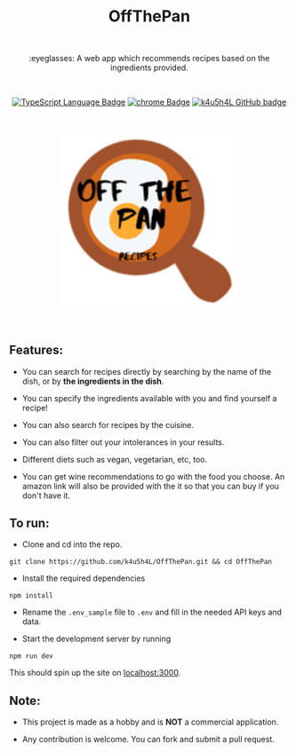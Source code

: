<h1 align="center">OffThePan</h1></br>

<p align="center">
:eyeglasses: A web app which recommends recipes based on the ingredients provided.
</p>
<br>

<p align="center">
  <a href="#"><img alt="TypeScript Language Badge" src="https://badgen.net/badge/icon/typescript?icon=typescript&label"/></a>
  <a href="#"><img alt="chrome Badge" src="https://badgen.net/badge/icon/chrome?icon=chrome&label"/></a>
  <a href="https://github.com/k4u5h4L"><img alt="k4u5h4L GitHub badge" src="https://badgen.net/badge/GitHub/k4u5h4L?icon=github&color=24292e"/></a>
</p>

<br>
<p align="center">
<img width="320px" src="assets/logo.png" alt="offthepan logo"></img>
</p><br>

## Features:

- You can search for recipes directly by searching by the name of the dish, or by <b>the ingredients in the dish</b>.

- You can specify the ingredients available with you and find yourself a recipe!

- You can also search for recipes by the cuisine.

- You can also filter out your intolerances in your results.

- Different diets such as vegan, vegetarian, etc, too.

- You can get wine recommendations to go with the food you choose. An amazon link will also be provided with the it so that you can buy if you don't have it.

## To run:

- Clone and cd into the repo.

```
git clone https://github.com/k4u5h4L/OffThePan.git && cd OffThePan
```

- Install the required dependencies

```
npm install
```

- Rename the `.env_sample` file to `.env` and fill in the needed API keys and data.

- Start the development server by running

```
npm run dev
```

This should spin up the site on [localhost:3000](http://localhost:3000).

## Note:

- This project is made as a hobby and is <b>NOT</b> a commercial application.

- Any contribution is welcome. You can fork and submit a pull request.

